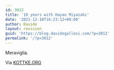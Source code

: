 ```yaml
---
id: 3012
title: '10 years with Hayao Miyazaki'
date: '2021-12-10T16:23:12+00:00'
author: Davide
layout: revision
guid: 'https://blog.davidegallesi.com/?p=3012'
permalink: '/?p=3012'
---
```


Meraviglia.  
  
Via [KOTTKE.ORG](https://kottke.org/19/07/10-years-with-hayao-miyazaki)